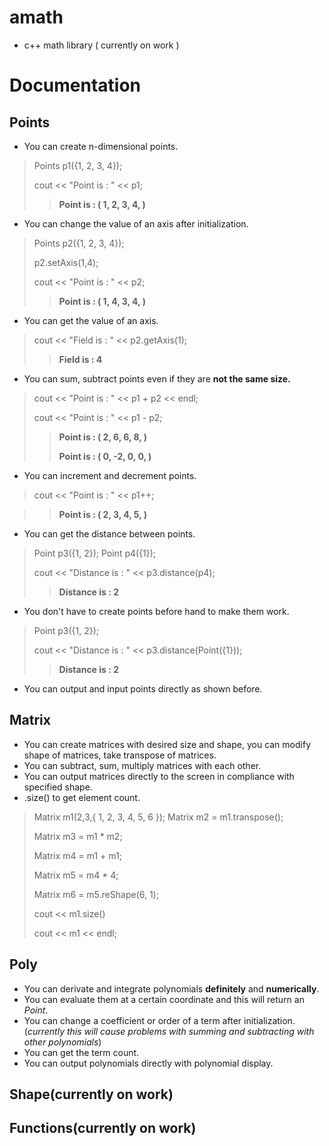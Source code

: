 # amath
* c++ math library ( currently on work )
# Documentation

## Points
* You can create n-dimensional points.
>Points p1({1, 2, 3, 4});
>
>cout << "Point is :  " << p1;
>
>>**Point is :  ( 1, 2, 3, 4, )**

* You can change the value of an axis after initialization.
>Points p2({1, 2, 3, 4});
>
>p2.setAxis(1,4);
>
>cout << "Point is :  " << p2;
>
>>**Point is :  ( 1, 4, 3, 4, )**

* You can get the value of an axis.

>cout << "Field is :  " << p2.getAxis(1);
>
>>**Field is :   4**
>>

* You can sum, subtract points even if they are **not the same size.**
>cout << "Point is :  " << p1 + p2 << endl;
>
>cout << "Point is :  " << p1 - p2;
>
>>**Point is :  ( 2, 6, 6, 8, )**
>>
>>**Point is :  ( 0, -2, 0, 0, )**
>>

* You can increment and decrement points.
>cout << "Point is :  " << p1++;
>


>>**Point is :  ( 2, 3, 4, 5, )**

* You can get the distance between points. 

>Point p3({1, 2}); Point p4({1});
>
>cout << "Distance is  :  " << p3.distance(p4);
>
>>**Distance is  :  2**
>>
>
* You don't have to create points before hand to make them work.
>Point p3({1, 2}); 
>
>cout << "Distance is  :  " << p3.distance(Point({1}));
>
>>**Distance is  :  2**

* You can output and input points directly as shown before.
## Matrix
* You can create matrices with desired size and shape, you can modify shape of matrices, take transpose of matrices.
* You can subtract, sum, multiply matrices with each other.
* You can output matrices directly to the screen in compliance with specified shape.
* .size() to get element count.
>Matrix m1(2,3,{
1, 2,
3, 4,
5, 6
});
>Matrix m2 = m1.transpose();
>
>Matrix m3 = m1 * m2;
>
>Matrix m4 = m1 + m1;
>
>Matrix m5 = m4 * 4;
>
>Matrix m6 = m5.reShape(6, 1);
>
>cout << m1.size()
>
>cout << m1 << endl;
>
## Poly
* You can derivate and integrate polynomials **definitely** and **numerically**.
* You can evaluate them at a certain coordinate and this will return an *Point*.
* You can change a coefficient or order of a term after initialization. (*currently this will cause problems with summing and subtracting with other polynomials*)
* You can get the term count.
* You can output polynomials directly with polynomial display.

## Shape(currently on work)
## Functions(currently on work)
